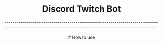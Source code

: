 <h1 align="center">Discord Twitch Bot</h1>
-----------------------------------------------------------------------------------------------------------------------------------------------------------
<p align="center">
# How to use
</p>

